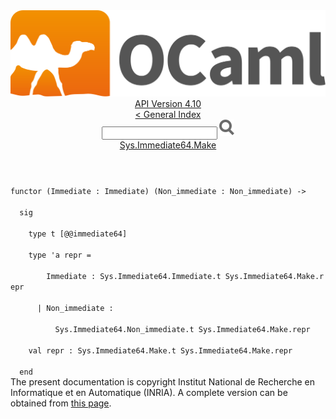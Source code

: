 <!-- ((! set title API !)) ((! set documentation !)) ((! set api !)) ((! set nobreadcrumb !)) -->
<div class="api"><header><nav class="toc brand"><a class="brand" href="https://ocaml.org/"><img src="colour-logo-gray.svg" class="svg" alt="OCaml"></a></nav><nav class="toc"><div class="toc_version"><a href="/docs" id="version-select">API Version 4.10</a></div><a href="index.html">&lt; General Index</a><div class="api_search"><input type="text" name="apisearch" id="api_search" oninput="mySearch(false);" onkeypress="this.oninput();" onclick="this.oninput();" onpaste="this.oninput();">
<img src="search_icon.svg" alt="Search" class="svg" onclick="mySearch(false)"></div>
<div id="search_results"></div><div class="toc_title"><a href="Sys.Immediate64.Make.html">Sys.Immediate64.Make</a></div><ul></ul></nav></header>
<code class="code"><span class="keyword">functor</span>&nbsp;(<span class="constructor">Immediate</span>&nbsp;:&nbsp;<span class="constructor">Immediate</span>)&nbsp;(<span class="constructor">Non_immediate</span>&nbsp;:&nbsp;<span class="constructor">Non_immediate</span>)&nbsp;<span class="keywordsign">-&gt;</span><br>
&nbsp;&nbsp;<span class="keyword">sig</span><br>
&nbsp;&nbsp;&nbsp;&nbsp;<span class="keyword">type</span>&nbsp;t&nbsp;[@@immediate64]<br>
&nbsp;&nbsp;&nbsp;&nbsp;<span class="keyword">type</span>&nbsp;<span class="keywordsign">'</span>a&nbsp;repr&nbsp;=<br>
&nbsp;&nbsp;&nbsp;&nbsp;&nbsp;&nbsp;&nbsp;&nbsp;<span class="constructor">Immediate</span>&nbsp;:&nbsp;<span class="constructor">Sys</span>.<span class="constructor">Immediate64</span>.<span class="constructor">Immediate</span>.t&nbsp;<span class="constructor">Sys</span>.<span class="constructor">Immediate64</span>.<span class="constructor">Make</span>.repr<br>
&nbsp;&nbsp;&nbsp;&nbsp;&nbsp;&nbsp;<span class="keywordsign">|</span>&nbsp;<span class="constructor">Non_immediate</span>&nbsp;:<br>
&nbsp;&nbsp;&nbsp;&nbsp;&nbsp;&nbsp;&nbsp;&nbsp;&nbsp;&nbsp;<span class="constructor">Sys</span>.<span class="constructor">Immediate64</span>.<span class="constructor">Non_immediate</span>.t&nbsp;<span class="constructor">Sys</span>.<span class="constructor">Immediate64</span>.<span class="constructor">Make</span>.repr<br>
&nbsp;&nbsp;&nbsp;&nbsp;<span class="keyword">val</span>&nbsp;repr&nbsp;:&nbsp;<span class="constructor">Sys</span>.<span class="constructor">Immediate64</span>.<span class="constructor">Make</span>.t&nbsp;<span class="constructor">Sys</span>.<span class="constructor">Immediate64</span>.<span class="constructor">Make</span>.repr<br>
&nbsp;&nbsp;<span class="keyword">end</span></code>
<div class="copyright">The present documentation is copyright Institut National de Recherche en Informatique et en Automatique (INRIA). A complete version can be obtained from <a href="http://caml.inria.fr/pub/docs/manual-ocaml/">this page</a>.</div></div>